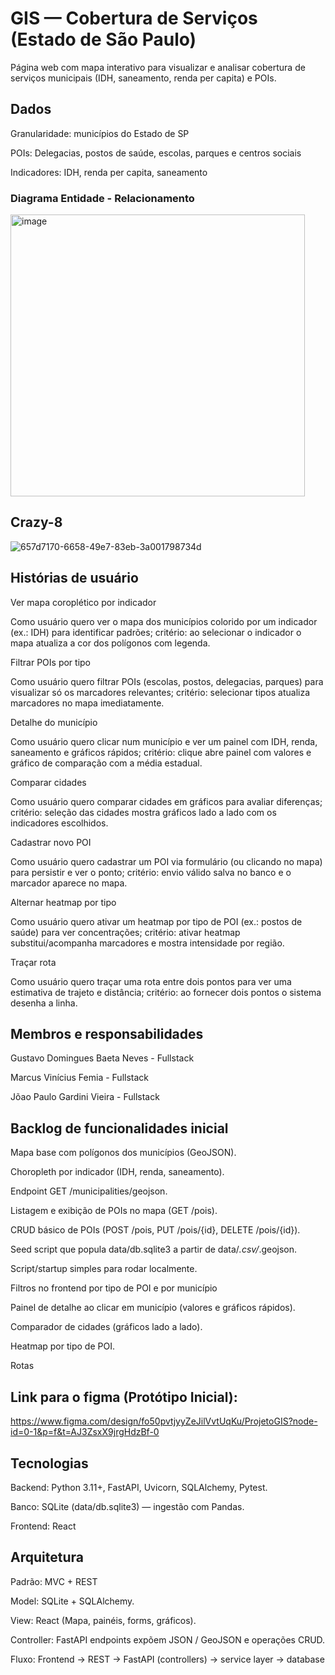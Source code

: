 # GIS — Cobertura de Serviços (Estado de São Paulo)

Página web com mapa interativo para visualizar e analisar cobertura de serviços municipais (IDH, saneamento, renda per capita) e POIs.


## Dados

Granularidade: municípios do Estado de SP

POIs: Delegacias, postos de saúde, escolas, parques e centros sociais

Indicadores: IDH, renda per capita, saneamento

### Diagrama Entidade - Relacionamento
<img width="471" height="451" alt="image" src="https://github.com/user-attachments/assets/0651f8a4-3239-4201-b704-5c5bdc475b14" />

## Crazy-8
![657d7170-6658-49e7-83eb-3a001798734d](https://github.com/user-attachments/assets/fb34a31d-b07b-4ae6-9e09-a166d74e6893)

## Histórias de usuário


Ver mapa coroplético por indicador

Como usuário quero ver o mapa dos municípios colorido por um indicador (ex.: IDH) para identificar padrões; critério: ao selecionar o indicador o mapa atualiza a cor dos polígonos com legenda.

Filtrar POIs por tipo

Como usuário quero filtrar POIs (escolas, postos, delegacias, parques) para visualizar só os marcadores relevantes; critério: selecionar tipos atualiza marcadores no mapa imediatamente.

Detalhe do município

Como usuário quero clicar num município e ver um painel com IDH, renda, saneamento e gráficos rápidos; critério: clique abre painel com valores e gráfico de comparação com a média estadual.

Comparar cidades

Como usuário quero comparar cidades em gráficos para avaliar diferenças; critério: seleção das cidades mostra gráficos lado a lado com os indicadores escolhidos.

Cadastrar novo POI

Como usuário quero cadastrar um POI via formulário (ou clicando no mapa) para persistir e ver o ponto; critério: envio válido salva no banco e o marcador aparece no mapa.

Alternar heatmap por tipo

Como usuário quero ativar um heatmap por tipo de POI (ex.: postos de saúde) para ver concentrações; critério: ativar heatmap substitui/acompanha marcadores e mostra intensidade por região.

Traçar rota 

Como usuário quero traçar uma rota entre dois pontos para ver uma estimativa de trajeto e distância; critério: ao fornecer dois pontos o sistema desenha a linha.

## Membros e responsabilidades
Gustavo Domingues Baeta Neves - Fullstack

Marcus Vinícius Femia - Fullstack

Jõao Paulo Gardini Vieira - Fullstack


## Backlog de funcionalidades inicial 

Mapa base com polígonos dos municípios (GeoJSON).

Choropleth por indicador (IDH, renda, saneamento).

Endpoint GET /municipalities/geojson.

Listagem e exibição de POIs no mapa (GET /pois).

CRUD básico de POIs (POST /pois, PUT /pois/{id}, DELETE /pois/{id}).

Seed script que popula data/db.sqlite3 a partir de data/*.csv/*.geojson.

Script/startup simples para rodar localmente.

Filtros no frontend por tipo de POI e por município

Painel de detalhe ao clicar em município (valores e gráficos rápidos).

Comparador de cidades (gráficos lado a lado).

Heatmap por tipo de POI.

Rotas

## Link para o figma (Protótipo Inicial):

https://www.figma.com/design/fo50pvtjyyZeJilVvtUqKu/ProjetoGIS?node-id=0-1&p=f&t=AJ3ZsxX9jrgHdzBf-0


## Tecnologias

Backend: Python 3.11+, FastAPI, Uvicorn, SQLAlchemy, Pytest.

Banco: SQLite (data/db.sqlite3) — ingestão com Pandas.

Frontend: React 


## Arquitetura

Padrão: MVC + REST

Model: SQLite + SQLAlchemy.

View: React (Mapa, painéis, forms, gráficos).

Controller: FastAPI endpoints expõem JSON / GeoJSON e operações CRUD.

Fluxo: Frontend → REST → FastAPI (controllers) → service layer → database

